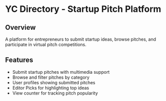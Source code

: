 # YC Directory - Startup Pitch Platform

## Overview
A platform for entrepreneurs to submit startup ideas, browse pitches, and participate in virtual pitch competitions.

## Features
- Submit startup pitches with multimedia support
- Browse and filter pitches by category
- User profiles showing submitted pitches
- Editor Picks for highlighting top ideas
- View counter for tracking pitch popularity
